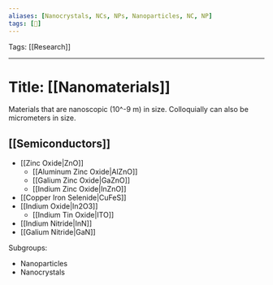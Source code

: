 ```yaml
---
aliases: [Nanocrystals, NCs, NPs, Nanoparticles, NC, NP]
tags: [🌱]
---
```

Tags: [[Research]]

---
# Title: [[Nanomaterials]] 
Materials that are nanoscopic (10^-9 m) in size. Colloquially can also be micrometers in size.

## [[Semiconductors]]
- [[Zinc Oxide|ZnO]]
	- [[Aluminum Zinc Oxide|AlZnO]]
	- [[Galium Zinc Oxide|GaZnO]]
	- [[Indium Zinc Oxide|InZnO]]
- [[Copper Iron Selenide|CuFeS]]
- [[Indium Oxide|In2O3]]
	- [[Indium Tin Oxide|ITO]]
- [[Indium Nitride|InN]]
- [[Galium Nitride|GaN]]

Subgroups:
- Nanoparticles
- Nanocrystals